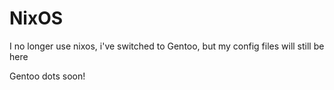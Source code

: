 # NixOS
I no longer use nixos, i've switched to Gentoo, but my config files will still be here

Gentoo dots soon!
